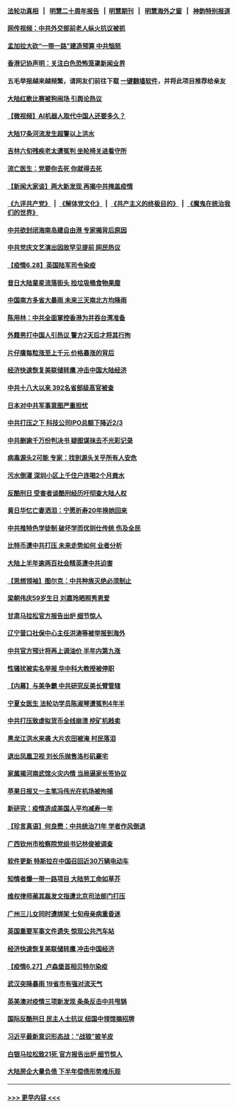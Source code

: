 #### [法轮功真相](https://github.com/gfw-breaker/truth/blob/master/README.md?t=0) &nbsp;&nbsp;|&nbsp;&nbsp; [明慧二十周年报告](https://github.com/gfw-breaker/mh-reports/blob/master/README.md?t=0) &nbsp;&nbsp;|&nbsp;&nbsp;[明慧期刊](https://github.com/gfw-breaker/mh-qikan) &nbsp;&nbsp;|&nbsp;&nbsp; [明慧海外之窗](https://github.com/gfw-breaker/mh-news/blob/master/README.md?t=0) &nbsp;&nbsp;|&nbsp;&nbsp; [神韵特别报道](https://github.com/gfw-breaker/mh-news/blob/master/shenyun.md?t=0)
#### [网传视频：中共外交部前老人纵火抗议被抓](../pages/nsc413/n13053283.md?t=06290202) 
#### [孟加拉大砍“一带一路”建造预算 中共恼怒](../pages/nsc413/n13053425.md?t=06290202) 
#### [香港记协声明：关注白色恐怖笼罩新闻业界](../pages/nsc413/n13053610.md?t=06290202) 
#### 五毛举报越来越频繁，请网友们前往下载 [一键翻墙软件](https://github.com/gfw-breaker/ssr-accounts)，并将此项目推荐给亲友
#### [大陆红歌比赛被狗闹场 引舆论热议](../pages/nsc413/n13053245.md?t=06290202) 
#### [【微视频】AI机器人取代中国人还要多久？](../pages/nsc413/n13053369.md?t=06290202) 
#### [大陆17条河流发生超警以上洪水](../pages/nsc413/n13052973.md?t=06290202) 
#### [吉林六旬残疾老太遭冤判 坐轮椅关进看守所](../pages/nsc413/n13050836.md?t=06290202) 
#### [流亡医生：党要你去死 你就得去死](../pages/nsc413/n13052835.md?t=06290202) 
#### [【新闻大家谈】两大新发现 再揭中共掩盖疫情](../pages/nsc413/n13053244.md?t=06290202) 
#### [《九评共产党》](https://github.com/begood0513/9ping.md/blob/master/README.md) &nbsp;|&nbsp; [《解体党文化》](../../../../jtdwh.md/blob/master/README.md)  &nbsp;|&nbsp; [《共产主义的终极目的》](../../../../gczydzjmd.md/blob/master/README.md) &nbsp;|&nbsp; [《魔鬼在统治我们的世界》](../../../../mgztzwmdsj.md/blob/master/README.md) 
#### [中共欲封闭海南岛建自由港 专家揭背后原因](../pages/nsc413/n13052645.md?t=06290202) 
#### [中共党庆文艺演出因故罕见提前 网民热议](../pages/nsc413/n13052398.md?t=06290202) 
#### [【疫情6.28】英国陆军司令染疫](../pages/nsc413/n13052662.md?t=06290202) 
#### [昔日大陆童星流落街头 捡垃圾桶食物果腹](../pages/nsc413/n13052850.md?t=06290202) 
#### [中国南方多省大暴雨 未来三天南北方均降雨](../pages/nsc413/n13052681.md?t=06290202) 
#### [陈用林：中共全面掌控香港为并吞台湾准备](../pages/nsc413/n13052566.md?t=06290202) 
#### [外籍男打中国人引热议 警方2天后才将其行拘](../pages/nsc413/n13052316.md?t=06290202) 
#### [片仔癀每粒涨至上千元 价格暴涨的背后](../pages/nsc413/n13052488.md?t=06290202) 
#### [经济快速恢复美联储转鹰 冲击中国大陆经济](../pages/nsc413/n13050978.md?t=06290202) 
#### [中共十八大以来 392名省部级高官被查](../pages/nsc413/n13052397.md?t=06290202) 
#### [日本对中共军事意图严重担忧](../pages/nsc413/n13052270.md?t=06290202) 
#### [中共打压之下 科技公司IPO总额下降近2/3](../pages/nsc413/n13051684.md?t=06290202) 
#### [中共删逾千万份判决书 疑图谋抹去不光彩记录](../pages/nsc413/n13052156.md?t=06290202) 
#### [病毒源头2可能 专家：找到源头关乎所有人安危](../pages/nsc413/n13045323.md?t=06290202) 
#### [污水倒灌 深圳小区上千住户连喝2个月粪水](../pages/nsc413/n13052183.md?t=06290202) 
#### [反酷刑日 受害者谈酷刑经历吁彻查大陆人权](../pages/nsc413/n13051718.md?t=06290202) 
#### [黄日华忆亡妻洒泪：宁愿折寿20年换她回来](../pages/nsc413/n13051612.md?t=06290202) 
#### [中共推特色学徒制 破坏学而优则仕传统 伤及全民](../pages/nsc413/n13051217.md?t=06290202) 
#### [比特币遭中共打压 未来走势如何 业者分析](../pages/nsc413/n13051777.md?t=06290202) 
#### [大陆上半年逾两百社会精英遭中共迫害](../pages/nsc413/n13044485.md?t=06290202) 
#### [【思想领袖】图尔克：中共种族灭绝必须制止](../pages/nsc413/n13015910.md?t=06290202) 
#### [梁朝伟庆59岁生日 刘嘉玲晒照秀恩爱](../pages/nsc413/n13051398.md?t=06290202) 
#### [甘肃马拉松官方报告出炉 细节惊人](../pages/nsc413/n13051626.md?t=06290202) 
#### [辽宁营口社保中心主任洪涛等被举报到海外](../pages/nsc413/n13045220.md?t=06290202) 
#### [中共官方预计将再上调油价 半年内第九涨](../pages/nsc413/n13051416.md?t=06290202) 
#### [性骚扰被实名举报 华中科大教授被停职](../pages/nsc413/n13051460.md?t=06290202) 
#### [【内幕】与美争霸 中共研究反美长臂管辖](../pages/nsc413/n13024693.md?t=06290202) 
#### [宁夏女医生 法轮功学员陈淑琴遭冤判4年半](../pages/nsc413/n13050675.md?t=06290202) 
#### [中共打压致虚拟货币全线崩溃 挖矿机贱卖](../pages/nsc413/n13051291.md?t=06290202) 
#### [黑龙江洪水来袭 大片农田被淹 村民落泪](../pages/nsc413/n13050757.md?t=06290202) 
#### [退出凤凰卫视 刘长乐抛售洛杉矶豪宅](../pages/nsc413/n13051290.md?t=06290202) 
#### [家属揭河南武馆火灾内情 当局逼家长签协议](../pages/nsc413/n13050481.md?t=06290202) 
#### [苹果日报又一主笔冯伟光在机场被拘捕](../pages/nsc413/n13051282.md?t=06290202) 
#### [新研究：疫情造成美国人平均减寿一年](../pages/nsc413/n13051240.md?t=06290202) 
#### [【珍言真语】何良懋：中共统治71年 学者作风倒退](../pages/nsc413/n13051043.md?t=06290202) 
#### [广西钦州市检察院党组书记林俊被调查](../pages/nsc413/n13050881.md?t=06290202) 
#### [软件更新 特斯拉在中国召回近30万辆电动车](../pages/nsc413/n13051159.md?t=06290202) 
#### [知情者爆一带一路项目 大陆劳工命如草芥](../pages/nsc413/n13050458.md?t=06290202) 
#### [维权律师蔺其磊发文指遭北京司法部门打压](../pages/nsc413/n13050758.md?t=06290202) 
#### [广州三儿女同时遭绑架 七旬母亲病重昏迷](../pages/nsc413/n13047635.md?t=06290202) 
#### [英国重要军事文件遗失 惊现公共汽车站](../pages/nsc413/n13050840.md?t=06290202) 
#### [经济快速恢复美联储转鹰 冲击中国经济](../pages/nsc413/n13051022.md?t=06290202) 
#### [【疫情6.27】卢森堡首相贝特尔染疫](../pages/nsc413/n13050578.md?t=06290202) 
#### [武汉突降暴雨 19省市有强对流天气](../pages/nsc413/n13050585.md?t=06290202) 
#### [英美澳对疫情三项新发现 条条反击中共甩锅](../pages/nsc413/n13050646.md?t=06290202) 
#### [国际反酷刑日 民主人士抗议 纽国中领馆摘招牌](../pages/nsc413/n13050533.md?t=06290202) 
#### [习近平最新意识形态战：“战狼”披羊皮](../pages/nsc413/n13046173.md?t=06290202) 
#### [白银马拉松致21死 官方报告出炉 细节惊人](../pages/nsc413/n13050237.md?t=06290202) 
#### [大陆房企大量负债 下半年偿债形势难乐观](../pages/nsc413/n13050026.md?t=06290202) 

----
#### [ >>> 更早内容 <<< ](../indexes/nsc413-earlier.md)
